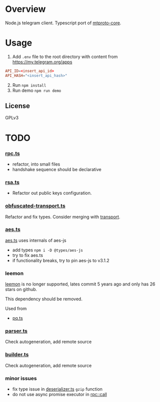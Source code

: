 # Overview

Node.js telegram client. Typescript port of [mtproto-core](https://github.com/alik0211/mtproto-core).

# Usage
1. Add `.env` file to the root directory with content from https://my.telegram.org/apps
```conf
API_ID=<insert_api_id>
API_HASH="<insert_api_hash>"
```
2. Run `npm install`
3. Run demo `npm run demo`

## License

GPLv3

# TODO

### [rpc.ts](./src/rpc.ts)
- refactor, into small files
- handshake sequence should be declarative

### [rsa.ts](./src/crypto/rsa.ts)
- Refactor out public keys configuration.

### [obfuscated-transport.ts](./src/transport/obfuscated-transport.ts)
Refactor and fix types. Consider merging with [transport](./src/transport/transport.ts).

### [aes.ts](./src/crypto/aes.ts)
[aes.ts](./src/crypto/aes.ts) uses internals of aes-js
- add types `npm i -D @types/aes-js`
- try to fix aes.ts
- if functionality breaks, try to pin aes-js to v3.1.2

### leemon
[leemon](https://github.com/zerobias/leemon#readme) is no longer supported, lates commit 5 years ago and only has 26 stars on github.

This dependency should be removed.

Used from
- [pq.ts](./src/crypto/pq.ts)


### [parser.ts](./src/tl/parser.ts.ts)
Check autogeneration, add remote source

### [builder.ts](./src/tl/builder.ts)
Check autogeneration, add remote source

### minor issues

- fix type issue in [deserializer.ts](./src/tl/deserializer.ts) `gzip` function
- do not use async promise executor in [rpc::call](./src/rpc.ts)

